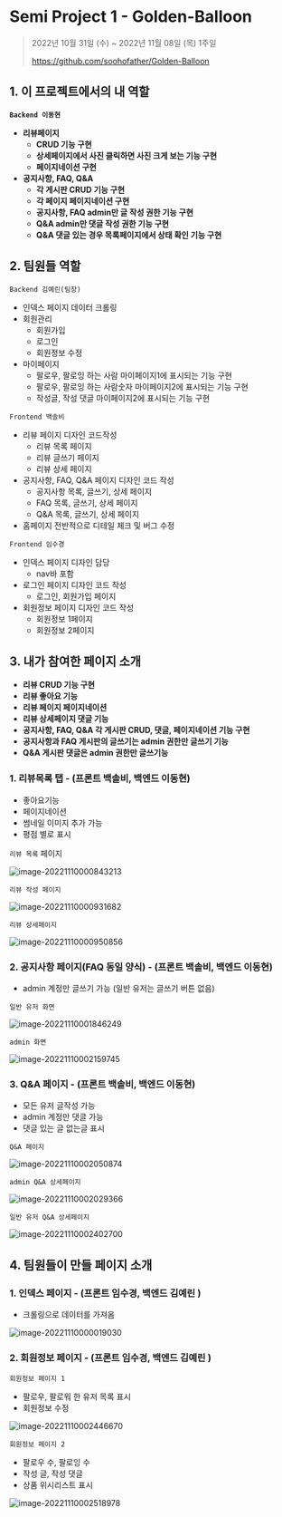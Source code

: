 # Semi Project 1 - Golden-Balloon
> 2022년 10월 31일 (수) ~ 2022년 11월 08일 (목) 1주일
>
> https://github.com/soohofather/Golden-Balloon



## 1. 이 프로젝트에서의 내 역할

**`Backend 이동현`**

- **리뷰페이지**
  -  **CRUD 기능 구현**
  -  **상세페이지에서 사진 클릭하면 사진 크게 보는 기능 구현**
  -  **페이지네이션 구현**
- **공지사항, FAQ, Q&A**
  - **각 게시판 CRUD 기능 구현**
  - **각 페이지 페이지네이션 구현**
  - **공지사항, FAQ admin만 글 작성 권한 기능 구현**
  - **Q&A admin만 댓글 작성 권한 기능 구현**
  - **Q&A 댓글 있는 경우 목록페이지에서 상태 확인 기능 구현**

## 2. 팀원들 역할

`Backend 김예린(팀장)` 

- 인덱스 페이지 데이터 크롤링
- 회원관리
  - 회원가입
  - 로그인
  - 회원정보 수정
- 마이페이지
  - 팔로우, 팔로잉 하는 사람 마이페이지1에 표시되는 기능 구현
  - 팔로우, 팔로잉 하는 사람숫자 마이페이지2에 표시되는 기능 구현
  - 작성글, 작성 댓글 마이페이지2에 표시되는 기능 구현

`Frontend 백솔비` 

- 리뷰 페이지 디자인 코드작성
  - 리뷰 목록 페이지
  - 리뷰 글쓰기 페이지
  - 리뷰 상세 페이지
- 공지사항, FAQ, Q&A 페이지 디자인 코드 작성
  - 공지사항 목록, 글쓰기, 상세 페이지 
  - FAQ 목록, 글쓰기, 상세 페이지
  - Q&A 목록, 글쓰기, 상세 페이지
- 홈페이지  전반적으로 디테일 체크 및 버그 수정

`Frontend 임수경` 

- 인덱스 페이지 디자인 담당
  - nav바 포함
- 로그인 페이지 디자인 코드 작성
  - 로그인, 회원가입 페이지
- 회원정보 페이지 디자인 코드 작성
  - 회원정보 1페이지
  - 회원정보 2페이지

## 3. 내가 참여한 페이지 소개

- **리뷰 CRUD 기능 구현**
- **리뷰 좋아요 기능**
- **리뷰 페이지 페이지네이션**
- **리뷰 상세페이지 댓글 기능**
- **공지사항, FAQ, Q&A 각 게시판 CRUD, 댓글, 페이지네이션 기능 구현**
- **공지사항과 FAQ 게시판의 글쓰기는 admin 권한만 글쓰기 기능**
- **Q&A 게시판 댓글은 admin 권한만 글쓰기능**

### 1. 리뷰목록 탭 - (프론트 백솔비, 백엔드 이동현)

- 좋아요기능
- 페이지네이션
- 썸네일 이미지 추가 가능
- 평점 별로 표시

`리뷰 목록` 페이지

![image-20221110000843213](assets/image-20221110000843213.png)

`리뷰 작성 페이지`

![image-20221110000931682](assets/image-20221110000931682.png)

`리뷰 상세페이지`

![image-20221110000950856](assets/image-20221110000950856.png)

### 2. 공지사항 페이지(FAQ 동일 양식) - (프론트 백솔비, 백엔드 이동현)

- admin 계정만 글쓰기 가능 (일반 유저는 글쓰기 버튼 없음)

`일반 유저 화면`

![image-20221110001846249](assets/image-20221110001846249.png)

`admin 화면`

![image-20221110002159745](assets/image-20221110002159745.png)

### 3. Q&A 페이지 - (프론트 백솔비, 백엔드 이동현)

- 모든 유저 글작성 가능
- admin 계정만 댓글 가능
- 댓글 있는 글 없는글 표시

`Q&A 페이지`

![image-20221110002050874](assets/image-20221110002050874.png)

`admin Q&A 상세페이지`

![image-20221110002029366](assets/image-20221110002029366.png)

`일반 유저 Q&A 상세페이지`

![image-20221110002402700](assets/image-20221110002402700.png)

## 4. 팀원들이 만들 페이지 소개

### 1. 인덱스 페이지 - (프론트 임수경, 백엔드 김예린 )

- 크롤링으로 데이터를 가져옴 

![image-20221110000019030](assets/image-20221110000019030.png)

### 2. 회원정보 페이지 - (프론트 임수경, 백엔드 김예린 ) 

`회원정보 페이지 1`

- 팔로우, 팔로워 한 유저 목록 표시
- 회원정보 수정

![image-20221110002446670](assets/image-20221110002446670.png)

`회원정보 페이지 2`

- 팔로우 수, 팔로잉 수
- 작성 글, 작성 댓글
- 상품 위시리스트 표시

![image-20221110002518978](assets/image-20221110002518978.png)
